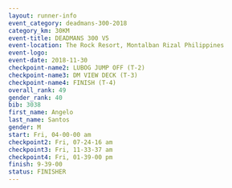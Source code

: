 ```yaml
---
layout: runner-info 
event_category: deadmans-300-2018 
category_km: 30KM 
event-title: DEADMANS 300 V5 
event-location: The Rock Resort, Montalban Rizal Philippines 
event-logo: 
event-date: 2018-11-30 
checkpoint-name2: LUBOG JUMP OFF (T-2) 
checkpoint-name3: DM VIEW DECK (T-3) 
checkpoint-name4: FINISH (T-4) 
overall_rank: 49
gender_rank: 40
bib: 3038
first_name: Angelo
last_name: Santos
gender: M
start: Fri, 04-00-00 am
checkpoint2: Fri, 07-24-16 am
checkpoint3: Fri, 11-33-37 am
checkpoint4: Fri, 01-39-00 pm
finish: 9-39-00
status: FINISHER
---
```

